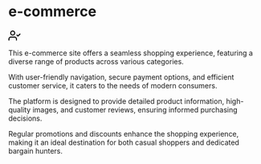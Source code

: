 # e-commerce

<svg xmlns="http://www.w3.org/2000/svg" width="24" height="24" viewBox="0 0 24 24" fill="none" stroke="#000000" stroke-width="2" stroke-linecap="round" stroke-linejoin="round"><path d="M16 21v-2a4 4 0 0 0-4-4H5a4 4 0 0 0-4 4v2"></path><circle cx="8.5" cy="7" r="4"></circle><polyline points="17 11 19 13 23 9"></polyline></svg>

This e-commerce site offers a seamless shopping experience, featuring a diverse range of products across various categories. 

With user-friendly navigation, secure payment options, and efficient customer service, it caters to the needs of modern consumers. 

The platform is designed to provide detailed product information, high-quality images, and customer reviews, ensuring informed purchasing decisions. 

Regular promotions and discounts enhance the shopping experience, making it an ideal destination for both casual shoppers and dedicated bargain hunters.
